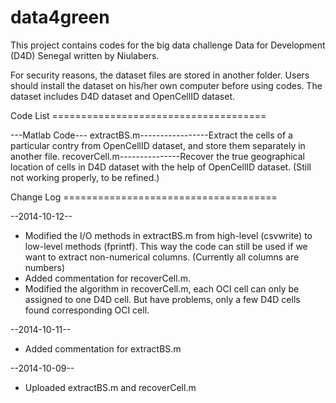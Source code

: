 data4green
==========

This project contains codes for the big data challenge Data for Development (D4D) Senegal written by Niulabers.

For security reasons, the dataset files are stored in another folder. Users should install the dataset on his/her own computer before using codes. The dataset includes D4D dataset and OpenCellID dataset.

Code List =====================================

---Matlab Code---
extractBS.m-----------------Extract the cells of a particular contry from OpenCellID dataset, and store them separately in                             another file.
recoverCell.m---------------Recover the true geographical location of cells in D4D dataset with the help of OpenCellID                                 dataset. (Still not working properly, to be refined.)

Change Log =====================================

--2014-10-12--
+ Modified the I/O methods in extractBS.m from high-level (csvwrite) to low-level methods (fprintf). This way the code can still be used if we want to extract non-numerical columns. (Currently all columns are numbers)
+ Added commentation for recoverCell.m.
+ Modified the algorithm in recoverCell.m, each OCI cell can only be assigned to one D4D cell. But have problems, only a few D4D cells found corresponding OCI cell. 

--2014-10-11--
+ Added commentation for extractBS.m

--2014-10-09--
+ Uploaded extractBS.m and recoverCell.m
